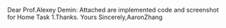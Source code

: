 Dear Prof.Alexey Demin:
Attached are implemented code and screenshot for Home Task 1.Thanks.
                                          Yours Sincerely,AaronZhang
